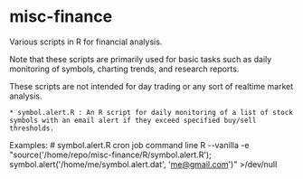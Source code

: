 misc-finance
============

Various scripts in R for financial analysis.

Note that these scripts are primarily used for basic tasks such as 
daily monitoring of symbols, charting trends, and research reports.

These scripts are not intended for day trading or any sort of realtime market
analysis.

	* symbol.alert.R : An R script for daily monitoring of a list of stock symbols with an email alert if they exceed specified buy/sell thresholds.
	
Examples:
	# symbol.alert.R cron job command line
	R --vanilla -e "source('/home/repo/misc-finance/R/symbol.alert.R'); symbol.alert('/home/me/symbol.alert.dat', 'me@gmail.com')" >/dev/null

